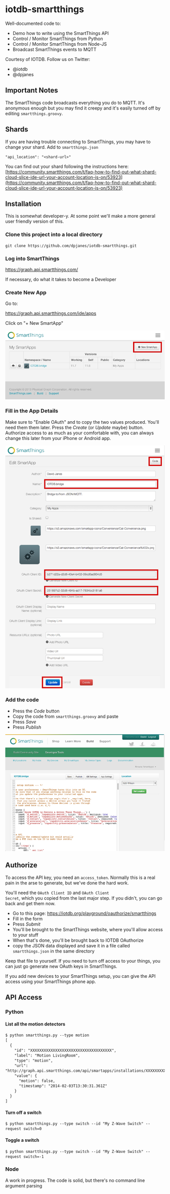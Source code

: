 iotdb-smartthings
=================

Well-documented code to:

* Demo how to write using the SmartThings API
* Control / Monitor SmartThings from Python
* Control / Monitor SmartThings from Node-JS
* Broadcast SmartThings events to MQTT

Courtesy of IOTDB. Follow us on Twitter:
* @iotdb
* @dpjanes

## Important Notes

The SmartThings code broadcasts everything you do
to MQTT. It's anonymous enough but you may find it
creepy and it's easily turned off by editing
<code>smartthings.groovy</code>.

## Shards

If you are having trouble connecting to SmartThings, you may have to change your shard. 
Add to `smartthings.json`

    "api_location": "<shard-url>"

You can find out your shard following the instructions here:
[https://community.smartthings.com/t/faq-how-to-find-out-what-shard-cloud-slice-ide-url-your-account-location-is-on/53923](https://community.smartthings.com/t/faq-how-to-find-out-what-shard-cloud-slice-ide-url-your-account-location-is-on/53923)


## Installation

This is somewhat developer-y. At some point
we'll make a more general user friendly version of this.

### Clone this project into a local directory

    git clone https://github.com/dpjanes/iotdb-smartthings.git

### Log into SmartThings

https://graph.api.smartthings.com/

If necessary, do what it takes to become a Developer

### Create New App

Go to:

https://graph.api.smartthings.com/ide/apps

Click on "+ New SmartApp"

<img src="./images/ST1.png" />

### Fill in the App Details

Make sure to "Enable OAuth" and to copy the two values produced. You'll need them them later. Press the *Create* (or *Update* maybe) button. Authorize access to as much as your comfortable with, you can always change this later from your iPhone or Android app.

<img src="./images/ST2.png" />

### Add the code

* Press the *Code* button
* Copy the code from <code>smartthings.groovy</code> and paste
* Press *Save*
* Press *Publish*

<img src="./images/ST3.png" />

## Authorize

To access the API key, you need an <code>access\_token</code>. 
Normally this is a real pain in the arse to generate, but we've
done the hard work.

You'll need the <code>OAuth Client ID</code> and <code>OAuth Client Secret</code>, 
which you copied from the last major step. If you didn't, you can go back 
and get them now.

* Go to this page: https://iotdb.org/playground/oauthorize/smartthings
* Fill in the form
* Press *Submit*
* You'll be brought to the SmartThings website, where you'll allow access to your stuff
* When that's done, you'll be brought back to IOTDB OAuthorize
* copy the JSON data displayed and save it in a file called <code>smartthings.json</code>
in the same directory 

Keep that file to yourself. If you need to turn off access to your things, you can
just go generate new OAuth keys in SmartThings.

If you add new devices to your SmartThings setup, you can give the API access using
your SmartThings phone app.

## API Access
### Python 
#### List all the motion detectors

    $ python smartthings.py --type motion
    [
      {
        "id": "XXXXXXXXXXXXXXXXXXXXXXXXXXXXXXXXXXXX", 
        "label": "Motion LivingRoom", 
        "type": "motion", 
        "url": "http://graph.api.smartthings.com/api/smartapps/installations/XXXXXXXXXXXXXXXXXXXXXXXXXXXXXXXXXXXX/motion/XXXXXXXXXXXXXXXXXXXXXXXXXXXXXXXXXXXX", 
        "value": {
          "motion": false, 
          "timestamp": "2014-02-03T13:30:31.361Z"
        }
      }
    ]

#### Turn off a switch

    $ python smartthings.py --type switch --id "My Z-Wave Switch" --request switch=0

#### Toggle a switch

    $ python smartthings.py --type switch --id "My Z-Wave Switch" --request switch=-1

### Node

A work in progress. The code is solid, but there's no command line argument parsing
